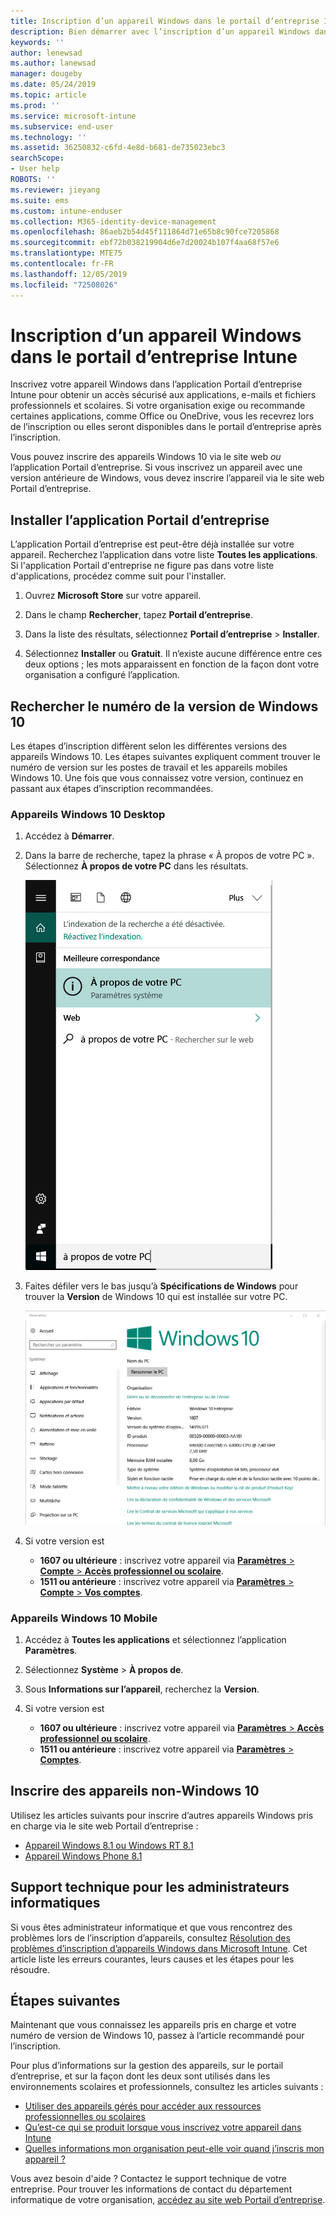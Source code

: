```yaml
---
title: Inscription d’un appareil Windows dans le portail d’entreprise Intune | Microsoft Docs
description: Bien démarrer avec l’inscription d’un appareil Windows dans le portail d’entreprise
keywords: ''
author: lenewsad
ms.author: lanewsad
manager: dougeby
ms.date: 05/24/2019
ms.topic: article
ms.prod: ''
ms.service: microsoft-intune
ms.subservice: end-user
ms.technology: ''
ms.assetid: 36250832-c6fd-4e8d-b681-de735023ebc3
searchScope:
- User help
ROBOTS: ''
ms.reviewer: jieyang
ms.suite: ems
ms.custom: intune-enduser
ms.collection: M365-identity-device-management
ms.openlocfilehash: 86aeb2b54d45f111864d71e65b8c90fce7205868
ms.sourcegitcommit: ebf72b038219904d6e7d20024b107f4aa68f57e6
ms.translationtype: MTE75
ms.contentlocale: fr-FR
ms.lasthandoff: 12/05/2019
ms.locfileid: "72508026"
---
```

# <a name="windows-device-enrollment-in-intune-company-portal"></a>Inscription d’un appareil Windows dans le portail d’entreprise Intune  

Inscrivez votre appareil Windows dans l’application Portail d’entreprise Intune pour obtenir un accès sécurisé aux applications, e-mails et fichiers professionnels et scolaires. Si votre organisation exige ou recommande certaines applications, comme Office ou OneDrive, vous les recevrez lors de l’inscription ou elles seront disponibles dans le portail d’entreprise après l’inscription.  

Vous pouvez inscrire des appareils Windows 10 via le site web *ou* l’application Portail d’entreprise. Si vous inscrivez un appareil avec une version antérieure de Windows, vous devez inscrire l’appareil via le site web Portail d’entreprise.  

## <a name="install-company-portal-app"></a>Installer l’application Portail d’entreprise  
L’application Portail d’entreprise est peut-être déjà installée sur votre appareil. Recherchez l’application dans votre liste __Toutes les applications__.  Si l'application Portail d'entreprise ne figure pas dans votre liste d'applications, procédez comme suit pour l'installer.  

1. Ouvrez **Microsoft Store** sur votre appareil.

2. Dans le champ **Rechercher**, tapez **Portail d’entreprise**.

3. Dans la liste des résultats, sélectionnez **Portail d’entreprise** > **Installer**.

4. Sélectionnez **Installer** ou **Gratuit**. Il n’existe aucune différence entre ces deux options ; les mots apparaissent en fonction de la façon dont votre organisation a configuré l’application.  

## <a name="find-windows-10-version-number"></a>Rechercher le numéro de la version de Windows 10  
Les étapes d’inscription diffèrent selon les différentes versions des appareils Windows 10. Les étapes suivantes expliquent comment trouver le numéro de version sur les postes de travail et les appareils mobiles Windows 10. Une fois que vous connaissez votre version, continuez en passant aux étapes d’inscription recommandées.  

### <a name="windows-10-desktop-devices"></a>Appareils Windows 10 Desktop  

1. Accédez à **Démarrer**.

2. Dans la barre de recherche, tapez la phrase « À propos de votre PC ». Sélectionnez __À propos de votre PC__ dans les résultats.  


   ![paramètres de recherche « à propos de votre PC »](media/searching_for_about_your_pc.png)  

3. Faites défiler vers le bas jusqu’à **Spécifications de Windows** pour trouver la **Version** de Windows 10 qui est installée sur votre PC.  


   ![À propos de votre PC dans Windows 10 Desktop](media/settings_about_pc.png)  

4. Si votre version est  

    * __1607 ou ultérieure__ : inscrivez votre appareil via [**Paramètres** > **Compte** > **Accès professionnel ou scolaire**](enroll-windows-10-device.md#enroll-windows-10-version-1607-and-later-device).   
    * __1511 ou antérieure__ : inscrivez votre appareil via [**Paramètres** > **Compte** > **Vos comptes**](enroll-windows-10-device.md#enroll-windows-10-version-1511-and-earlier-device).  

### <a name="windows-10-mobile-devices"></a>Appareils Windows 10 Mobile

1. Accédez à __Toutes les applications__ et sélectionnez l’application __Paramètres__.
2. Sélectionnez __Système__ > __À propos de__.
3. Sous __Informations sur l’appareil__, recherchez la __Version__.  
4. Si votre version est  

    * __1607 ou ultérieure__ : inscrivez votre appareil via [**Paramètres** > **Accès professionnel ou scolaire**](enroll-windows-10-device.md#enroll-windows-10-version-1607-and-later-device).   
    * __1511 ou antérieure__ : inscrivez votre appareil via [**Paramètres** > **Comptes**](enroll-windows-10-device.md#enroll-windows-10-version-1511-and-earlier-device).  

## <a name="enroll-non-windows-10-devices"></a>Inscrire des appareils non-Windows 10  
Utilisez les articles suivants pour inscrire d’autres appareils Windows pris en charge via le site web Portail d’entreprise :   
* [Appareil Windows 8.1 ou Windows RT 8.1](enroll-your-W81-or-rt81-windows.md)  
* [Appareil Windows Phone 8.1](enroll-your-wp81-windows.md)    

## <a name="it-administrator-support"></a>Support technique pour les administrateurs informatiques  
Si vous êtes administrateur informatique et que vous rencontrez des problèmes lors de l’inscription d’appareils, consultez [Résolution des problèmes d’inscription d’appareils Windows dans Microsoft Intune](https://support.microsoft.com/help/4469913). Cet article liste les erreurs courantes, leurs causes et les étapes pour les résoudre.  

## <a name="next-steps"></a>Étapes suivantes  
Maintenant que vous connaissez les appareils pris en charge et votre numéro de version de Windows 10, passez à l’article recommandé pour l’inscription.  
 
Pour plus d’informations sur la gestion des appareils, sur le portail d’entreprise, et sur la façon dont les deux sont utilisés dans les environnements scolaires et professionnels, consultez les articles suivants :  
* [Utiliser des appareils gérés pour accéder aux ressources professionnelles ou scolaires](use-managed-devices-to-get-work-done.md)  
* [Qu’est-ce qui se produit lorsque vous inscrivez votre appareil dans Intune](what-happens-if-you-install-the-company-portal-app-and-enroll-your-device-in-intune-windows.md)  
* [Quelles informations mon organisation peut-elle voir quand j’inscris mon appareil ?](what-info-can-your-company-see-when-you-enroll-your-device-in-intune.md)  

Vous avez besoin d'aide ? Contactez le support technique de votre entreprise. Pour trouver les informations de contact du département informatique de votre organisation, [accédez au site web Portail d’entreprise](https://go.microsoft.com/fwlink/?linkid=2010980).  
